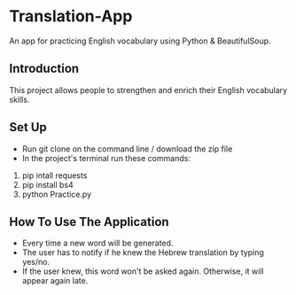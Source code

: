 # Translation-App
An app for practicing English vocabulary using Python & BeautifulSoup.

## Introduction
This project allows people to strengthen and enrich their English vocabulary skills.

## Set Up
- Run git clone on the command line / download the zip file
- In the project's terminal run these commands:
1. pip intall requests
2. pip install bs4
3. python Practice.py

## How To Use The Application
- Every time a new word will be generated. 
- The user has to notify if he knew the Hebrew translation by typing yes/no.
- If the user knew, this word won't be asked again. Otherwise, it will appear again late.

